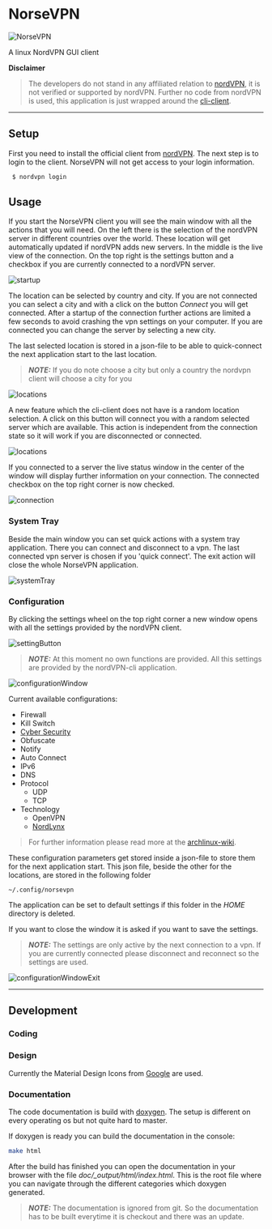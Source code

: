 # NorseVPN

![NorseVPN](doc/img/logo/NorseVPN_transparent%20.png)

A linux NordVPN GUI client

**Disclaimer**
> The developers do not stand in any affiliated relation to [nordVPN](https://nordvpn.com), it is not verified or supported by nordVPN.
> Further no code from nordVPN is used, this application is just wrapped around the [cli-client](https://nordvpn.com/de/download/linux/).

------

## Setup
First you need to install the official client from [nordVPN](https://nordvpn.com/de/download/linux/).
The next step is to login to the client. NorseVPN will not get access to your login information.

```bash
 $ nordvpn login
```

## Usage
If you start the NorseVPN client you will see the main window with all the actions that you will need. On the left there is the selection of the nordVPN server in different countries over the world. These location will get automatically updated if nordVPN adds new servers. In the middle is the live view of the connection. On the top right is the settings button and a checkbox if you are currently connected to a nordVPN server.

![startup](doc/img/showcase/startup.png)

The location can be selected by country and city. If you are not connected you can select a city and with a click on the button *Connect* you will get connected. After a startup of the connection further actions are limited a few seconds to avoid crashing the vpn settings on your computer. If you are connected you can change the server by selecting a new city.

The last selected location is stored in a json-file to be able to quick-connect the next application start to the last location.

> **_NOTE:_** 
> If you do note choose a city but only a country the nordvpn client will choose a city for you

![locations](doc/img/showcase/locations.png)

A new feature which the cli-client does not have is a random location selection. A click on this button will connect you with a random selected server which are available. This action is independent from the connection state so it will work if you are disconnected or connected.

![locations](doc/img/showcase/locations_random.png)

If you connected to a server the live status window in the center of the window will display further information on your connection. The connected checkbox on the top right corner is now checked.

![connection](doc/img/showcase/connected.png)

### System Tray
Beside the main window you can set quick actions with a system tray application. There you can connect and disconnect to a vpn. The last connected vpn server is chosen if you 'quick connect'. The exit action will close the whole NorseVPN application.

![systemTray](doc/img/showcase/systemtray.png)

### Configuration
By clicking the settings wheel on the top right corner a new window opens with all the settings provided by the nordVPN client.

![settingButton](doc/img/showcase/setting.png)

> **_NOTE:_**
> At this moment no own functions are provided. All this settings are provided by the nordVPN-cli application.

![configurationWindow](doc/img/showcase/configurationWindow.png)

Current available configurations:
- Firewall
- Kill Switch
- [Cyber Security](https://nordvpn.com/features/cybersec/)
- Obfuscate
- Notify
- Auto Connect
- IPv6
- DNS
- Protocol
  - UDP
  - TCP
- Technology
  - OpenVPN
  - [NordLynx](https://nordvpn.com/blog/nordlynx-protocol-wireguard/)

> For further information please read more at the [archlinux-wiki](https://wiki.archlinux.org/title/NordVPN#Settings).

These configuration parameters get stored inside a json-file to store them for the next application start.
This json file, beside the other for the locations, are stored in the following folder
```
~/.config/norsevpn
```
The application can be set to default settings if this folder in the *HOME* directory is deleted.

If you want to close the window it is asked if you want to save the settings.
> **_NOTE:_**
> The settings are only active by the next connection to a vpn. If you are currently connected please disconnect and reconnect so the settings are used.

![configurationWindowExit](doc/img/showcase/configurationWindow_exit.png)

------------

## Development

### Coding

### Design

Currently the Material Design Icons from [Google](https://fonts.google.com/icons?selected=Material+Icons) are used.

### Documentation
The code documentation is build with [doxygen](https://www.doxygen.nl/index.html). The setup is different on every operating os but not quite hard to master.
 
 If doxygen is ready you can build the documentation in the console:

 ```bash
make html
```
After the build has finished you can open the documentation in your browser with the file *doc/_output/html/index.html*. This is the root file where you can navigate through the different categories which doxygen generated.

> **_NOTE:_**
> The documentation is ignored from git. So the documentation has to be built everytime it is checkout and there was an update.